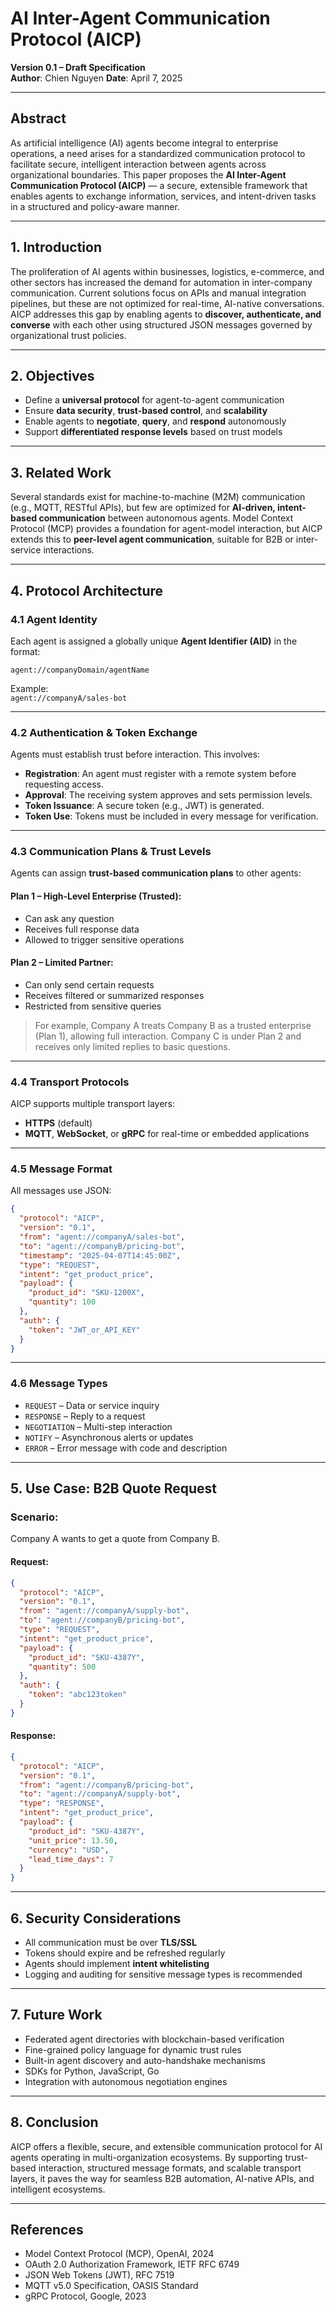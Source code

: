 # AI Inter-Agent Communication Protocol (AICP)

**Version 0.1 – Draft Specification**  
**Author**: Chien Nguyen
**Date**: April 7, 2025

---

## Abstract

As artificial intelligence (AI) agents become integral to enterprise operations, a need arises for a standardized communication protocol to facilitate secure, intelligent interaction between agents across organizational boundaries. This paper proposes the **AI Inter-Agent Communication Protocol (AICP)** — a secure, extensible framework that enables agents to exchange information, services, and intent-driven tasks in a structured and policy-aware manner.

---

## 1. Introduction

The proliferation of AI agents within businesses, logistics, e-commerce, and other sectors has increased the demand for automation in inter-company communication. Current solutions focus on APIs and manual integration pipelines, but these are not optimized for real-time, AI-native conversations. AICP addresses this gap by enabling agents to **discover, authenticate, and converse** with each other using structured JSON messages governed by organizational trust policies.

---

## 2. Objectives

- Define a **universal protocol** for agent-to-agent communication
- Ensure **data security**, **trust-based control**, and **scalability**
- Enable agents to **negotiate**, **query**, and **respond** autonomously
- Support **differentiated response levels** based on trust models

---

## 3. Related Work

Several standards exist for machine-to-machine (M2M) communication (e.g., MQTT, RESTful APIs), but few are optimized for **AI-driven, intent-based communication** between autonomous agents. Model Context Protocol (MCP) provides a foundation for agent-model interaction, but AICP extends this to **peer-level agent communication**, suitable for B2B or inter-service interactions.

---

## 4. Protocol Architecture

### 4.1 Agent Identity

Each agent is assigned a globally unique **Agent Identifier (AID)** in the format:

```
agent://companyDomain/agentName
```

Example:  
`agent://companyA/sales-bot`

---

### 4.2 Authentication & Token Exchange

Agents must establish trust before interaction. This involves:

- **Registration**: An agent must register with a remote system before requesting access.
- **Approval**: The receiving system approves and sets permission levels.
- **Token Issuance**: A secure token (e.g., JWT) is generated.
- **Token Use**: Tokens must be included in every message for verification.

---

### 4.3 Communication Plans & Trust Levels

Agents can assign **trust-based communication plans** to other agents:

#### Plan 1 – High-Level Enterprise (Trusted):
- Can ask any question
- Receives full response data
- Allowed to trigger sensitive operations

#### Plan 2 – Limited Partner:
- Can only send certain requests
- Receives filtered or summarized responses
- Restricted from sensitive queries

> For example, Company A treats Company B as a trusted enterprise (Plan 1), allowing full interaction. Company C is under Plan 2 and receives only limited replies to basic questions.

---

### 4.4 Transport Protocols

AICP supports multiple transport layers:

- **HTTPS** (default)
- **MQTT**, **WebSocket**, or **gRPC** for real-time or embedded applications

---

### 4.5 Message Format

All messages use JSON:

```json
{
  "protocol": "AICP",
  "version": "0.1",
  "from": "agent://companyA/sales-bot",
  "to": "agent://companyB/pricing-bot",
  "timestamp": "2025-04-07T14:45:00Z",
  "type": "REQUEST",
  "intent": "get_product_price",
  "payload": {
    "product_id": "SKU-1200X",
    "quantity": 100
  },
  "auth": {
    "token": "JWT_or_API_KEY"
  }
}
```

---

### 4.6 Message Types

- `REQUEST` – Data or service inquiry  
- `RESPONSE` – Reply to a request  
- `NEGOTIATION` – Multi-step interaction  
- `NOTIFY` – Asynchronous alerts or updates  
- `ERROR` – Error message with code and description

---

## 5. Use Case: B2B Quote Request

### Scenario:

Company A wants to get a quote from Company B.

#### Request:

```json
{
  "protocol": "AICP",
  "version": "0.1",
  "from": "agent://companyA/supply-bot",
  "to": "agent://companyB/pricing-bot",
  "type": "REQUEST",
  "intent": "get_product_price",
  "payload": {
    "product_id": "SKU-4387Y",
    "quantity": 500
  },
  "auth": {
    "token": "abc123token"
  }
}
```

#### Response:

```json
{
  "protocol": "AICP",
  "version": "0.1",
  "from": "agent://companyB/pricing-bot",
  "to": "agent://companyA/supply-bot",
  "type": "RESPONSE",
  "intent": "get_product_price",
  "payload": {
    "product_id": "SKU-4387Y",
    "unit_price": 13.50,
    "currency": "USD",
    "lead_time_days": 7
  }
}
```

---

## 6. Security Considerations

- All communication must be over **TLS/SSL**
- Tokens should expire and be refreshed regularly
- Agents should implement **intent whitelisting**
- Logging and auditing for sensitive message types is recommended

---

## 7. Future Work

- Federated agent directories with blockchain-based verification  
- Fine-grained policy language for dynamic trust rules  
- Built-in agent discovery and auto-handshake mechanisms  
- SDKs for Python, JavaScript, Go  
- Integration with autonomous negotiation engines

---

## 8. Conclusion

AICP offers a flexible, secure, and extensible communication protocol for AI agents operating in multi-organization ecosystems. By supporting trust-based interaction, structured message formats, and scalable transport layers, it paves the way for seamless B2B automation, AI-native APIs, and intelligent ecosystems.

---

## References

- Model Context Protocol (MCP), OpenAI, 2024  
- OAuth 2.0 Authorization Framework, IETF RFC 6749  
- JSON Web Tokens (JWT), RFC 7519  
- MQTT v5.0 Specification, OASIS Standard  
- gRPC Protocol, Google, 2023
